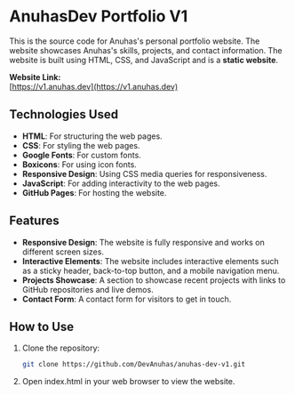 # AnuhasDev Portfolio V1

This is the source code for Anuhas's personal portfolio website. The website showcases Anuhas's skills, projects, and contact information. The website is built using HTML, CSS, and JavaScript and is a **static website**.

**Website Link:**  
[https://v1.anuhas.dev](https://v1.anuhas.dev)

## Technologies Used

- **HTML**: For structuring the web pages.
- **CSS**: For styling the web pages.
- **Google Fonts**: For custom fonts.
- **Boxicons**: For using icon fonts.
- **Responsive Design**: Using CSS media queries for responsiveness.
- **JavaScript**: For adding interactivity to the web pages.
- **GitHub Pages**: For hosting the website.

## Features

- **Responsive Design**: The website is fully responsive and works on different screen sizes.
- **Interactive Elements**: The website includes interactive elements such as a sticky header, back-to-top button, and a mobile navigation menu.
- **Projects Showcase**: A section to showcase recent projects with links to GitHub repositories and live demos.
- **Contact Form**: A contact form for visitors to get in touch.

## How to Use

1. Clone the repository:
   ```sh
   git clone https://github.com/DevAnuhas/anuhas-dev-v1.git
   ```
2. Open index.html in your web browser to view the website.
